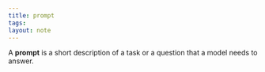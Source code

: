 ```yaml
---
title: prompt
tags: 
layout: note 
---
```

A **prompt** is a short description of a task or a question that a model needs to answer.



